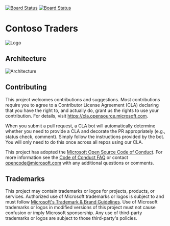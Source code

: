 [![Board Status](https://dev.azure.com/az400mp/3b3dbd01-aa1e-42f2-b654-7a0a33746cd7/012d2a58-5213-4359-8c00-a90ce6371dfd/_apis/work/boardbadge/b173c2d6-9901-420d-bd8e-fbe525ab7722)](https://dev.azure.com/az400mp/3b3dbd01-aa1e-42f2-b654-7a0a33746cd7/_boards/board/t/012d2a58-5213-4359-8c00-a90ce6371dfd/Microsoft.RequirementCategory)
[![Board Status](https://dev.azure.com/aiw-devops/b4393b34-1522-4f56-927d-b36c987a368a/d61cbe7b-24e1-4406-a030-03c987d7705b/_apis/work/boardbadge/aa6e0a8c-29f7-422a-b669-1da941ed9880)](https://dev.azure.com/aiw-devops/b4393b34-1522-4f56-927d-b36c987a368a/_boards/board/t/d61cbe7b-24e1-4406-a030-03c987d7705b/Microsoft.RequirementCategory)
# Contoso Traders

![Logo](./docs/images/logo-1280x640.png)

##  Architecture 

![Architecture](./docs/architecture/contoso-traders-enhancements.drawio.png)


## Contributing

This project welcomes contributions and suggestions.  Most contributions require you to agree to a
Contributor License Agreement (CLA) declaring that you have the right to, and actually do, grant us
the rights to use your contribution. For details, visit https://cla.opensource.microsoft.com.

When you submit a pull request, a CLA bot will automatically determine whether you need to provide
a CLA and decorate the PR appropriately (e.g., status check, comment). Simply follow the instructions
provided by the bot. You will only need to do this once across all repos using our CLA.

This project has adopted the [Microsoft Open Source Code of Conduct](https://opensource.microsoft.com/codeofconduct/).
For more information see the [Code of Conduct FAQ](https://opensource.microsoft.com/codeofconduct/faq/) or
contact [opencode@microsoft.com](mailto:opencode@microsoft.com) with any additional questions or comments.

## Trademarks

This project may contain trademarks or logos for projects, products, or services. Authorized use of Microsoft 
trademarks or logos is subject to and must follow 
[Microsoft's Trademark & Brand Guidelines](https://www.microsoft.com/en-us/legal/intellectualproperty/trademarks/usage/general).
Use of Microsoft trademarks or logos in modified versions of this project must not cause confusion or imply Microsoft sponsorship.
Any use of third-party trademarks or logos are subject to those third-party's policies.

